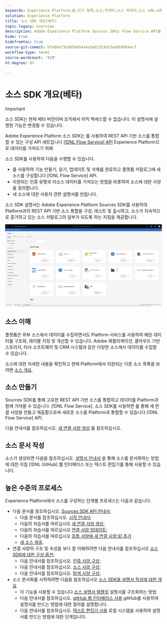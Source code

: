 ```yaml
---
keywords: Experience Platform;홈;인기 항목;소스;커넥터;소스 커넥터;소스 sdk;sdk;SDK
solution: Experience Platform
title: 소스 SDK 개요(베타)
topic-legacy: overview
description: Adobe Experience Platform Sources SDK는 Flow Service API를 사용하여 REST API 기반 소스를 통합하여 데이터를 Experience Platform으로 가져올 수 있는 구성 API 세트입니다.
hide: true
hidefromtoc: true
source-git-commit: bfe6be73ed05b494a4a3eb1153e53ee8b9864ecf
workflow-type: tm+mt
source-wordcount: '529'
ht-degree: 0%

---
```


# 소스 SDK 개요(베타)

>[!IMPORTANT]
>
>소스 SDK는 현재 베타 버전이며 조직에서 아직 액세스할 수 없습니다. 이 설명서에 설명된 기능은 변경될 수 있습니다.

Adobe Experience Platform 소스 SDK는 를 사용하여 REST API 기반 소스를 통합할 수 있는 구성 API 세트입니다 [[!DNL Flow Service] API](https://www.adobe.io/experience-platform-apis/references/flow-service/) Experience Platform으로 데이터를 가져오기 위해

소스 SDK를 사용하여 다음을 수행할 수 있습니다.

* 를 사용하여 기능 만들기, 읽기, 업데이트 및 삭제를 완료하고 플랫폼 카탈로그에 새 소스를 구성합니다 [!DNL Flow Service] API.
* 지원되는 인증 유형과 리소스 데이터를 가져오는 방법을 비롯하여 소스에 대한 사양을 정의합니다.
* 새 소스에 대한 사용자 관련 설명서를 만듭니다.

소스 SDK 설명서는 Adobe Experience Platform Sources SDK를 사용하여 Platform과의 REST API 기반 소스 통합을 구성, 테스트 및 출시하고, 소스가 지속적으로 증가하고 있는 소스 카탈로그의 일부가 되도록 하는 지침을 제공합니다.

![카탈로그](./assets/catalog.png)

## 소스 이해

플랫폼은 외부 소스에서 데이터를 수집하면서도 Platform 서비스를 사용하여 해당 데이터를 구조화, 레이블 지정 및 개선할 수 있습니다. Adobe 애플리케이션, 클라우드 기반 스토리지, 타사 소프트웨어 및 CRM 시스템과 같은 다양한 소스에서 데이터를 수집할 수 있습니다.

소스에 대한 자세한 내용을 확인하고 현재 Platform에서 지원되는 다른 소스 목록을 보려면 [소스 개요](../home.md).

## 소스 만들기

Sources SDK를 통해 고유한 REST API 기반 소스를 통합하고 데이터를 Platform과 함께 가져올 수 있습니다. [!DNL Flow Service]. 소스 SDK를 사용하면 를 통해 새 연결 사양을 만들고 제출함으로써 새로운 소스를 Platform과 통합할 수 있습니다 [!DNL Flow Service] API.

다음 안내서를 참조하십시오. [새 연결 사양 생성](./api/overview.md) 를 참조하십시오.

## 소스 문서 작성

소스가 생성되면 다음을 참조하십시오. [설명서 안내서](./documentation/overview.md) 을 통해 소스를 문서화하는 방법에 대한 지침 [!DNL GitHub] 웹 인터페이스 또는 텍스트 편집기를 통해 사용할 수 있습니다.

## 높은 수준의 프로세스

Experience Platform에서 소스를 구성하는 단계별 프로세스는 다음과 같습니다.

* 다음 문서를 참조하십시오. [Sources SDK API 안내서](./api/overview.md);
   * 다음 문서를 참조하십시오. [시작 안내서](./api/getting-started.md);
   * 다음의 자습서를 따르십시오 [새 연결 사양 생성](./api/create.md);
   * 다음의 자습서를 따르십시오 [연결 사양 업데이트](./api/update-connection-specs.md);
   * 다음의 자습서를 따르십시오 [흐름 사양에 새 연결 사양 ID 추가](./api/update-flow-specs.md)
   * [새 소스 제출](./api/submit.md).
* 연결 사양의 구조 및 속성을 보다 잘 이해하려면 다음 안내서를 참조하십시오 [소스 SDK에 대한 구성 옵션](./config/config.md);
   * 다음 안내서를 참조하십시오. [인증 사양 구성](./config/authspec.md);
   * 다음 안내서를 참조하십시오. [소스 사양 구성](./config/sourcespec.md);
   * 다음 안내서를 참조하십시오. [탐색 사양 구성](./config/explorespec.md);
* 소스 문서화를 시작하려면 다음을 참조하십시오 [소스 SDK용 설명서 작성에 대한 개요](./documentation/overview.md)
   * 이 기능을 사용할 수 있습니다 [소스 설명서 템플릿](./documentation/template.md) 설명서를 구조화하는 방법
   * 다음 안내서를 참조하십시오. [gitHub 웹 인터페이스 사용](./documentation/github.md) gitHub를 사용하여 설명서를 만드는 방법에 대한 절차를 설명합니다.
   * 다음 안내서를 참조하십시오. [텍스트 편집기 사용](./documentation/text-editor.md) 로컬 시스템을 사용하여 설명서를 만드는 방법에 대한 단계입니다.

